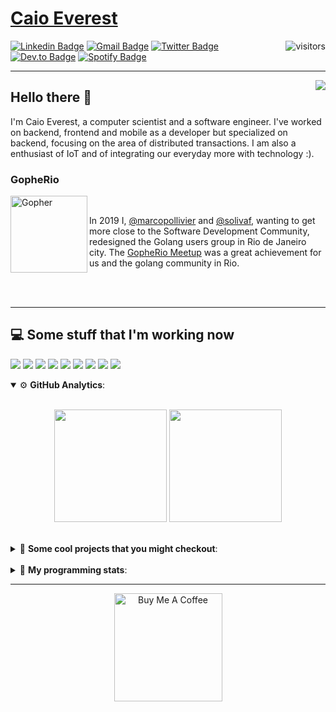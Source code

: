 # [Caio Everest](https://caioeverest.dev)

<img align="right" src="https://visitor-badge.glitch.me/badge?page_id=caioeverest.caioeverest" alt="visitors">

[![Linkedin Badge](https://img.shields.io/badge/-LinkedIn-blue?style=flat-square&logo=Linkedin&logoColor=white&link=https://www.linkedin.com/in/caioeverest/)](https://www.linkedin.com/in/caioeverest/)
[![Gmail Badge](https://img.shields.io/badge/-Gmail-c14438?style=flat-square&logo=Gmail&logoColor=white&link=mailto:mollivier.dev@gmail.com)](mailto:caioeverest.b@gmail.com/)
[![Twitter Badge](https://img.shields.io/badge/-Twitter-1DA1F2?style=flat-square&logo=Twitter&logoColor=white&link=https://twitter.com/caioeverest)](https://twitter.com/caioeverest)
[![Dev.to Badge](https://img.shields.io/badge/-Dev.to-363D44?style=flat-square&logo=Dev.to&logoColor=white&link=https://dev.to/caioeverest)](https://dev.to/caioeverest)
[![Spotify Badge](https://img.shields.io/badge/-Spotify-1ED760?style=flat-square&amp;labelColor=fff&amp;logo=Spotify&link=https://open.spotify.com/user/caio.everest)](https://open.spotify.com/user/caio.everest)

---
<img align="right" src="https://media3.giphy.com/media/Nx0rz3jtxtEre/200.gif"/>

## Hello there 🖖

<p>
    I'm Caio Everest, a computer scientist and a software engineer. I've worked on backend, frontend and mobile as a developer
    but specialized on backend, focusing on the area of distributed transactions. I am also a enthusiast of IoT and of integrating
    our everyday more with technology :).
</p>

### GopheRio

<img align="left" src="https://i.imgur.com/zmxMolD.png" alt="Gopher" width="123em">

<br>
<p>
    In 2019 I, <a href="https://github.com/marcopollivier">@marcopollivier</a> and <a href="https://github.com/solivaf">
    @solivaf</a>, wanting to get more close to the Software Development
    Community, redesigned the Golang users group in Rio de Janeiro city. The <a href="https://www.meetup.com/GopheRio">
    GopheRio Meetup</a> was a great achievement for us and the golang community in Rio.
</p>
<br><br>

---

## 💻 Some stuff that I'm working now

<a href=""><img src="https://img.shields.io/badge/-Go-00ADD8?style=flat-square&logo=go&logoColor=white"></a>
<a href=""><img src="https://img.shields.io/badge/-Rust-4f4f4f?style=flat-square&logo=rust&logoColor=white"></a>
<a href=""><img src="https://img.shields.io/badge/-Python-F7C400?style=flat-square&logo=python&logoColor=white"></a>
<a href=""><img src="https://img.shields.io/badge/-Ruby-980D02?style=flat-square&logo=ruby&logoColor=white"></a>
<a href=""><img src="http://img.shields.io/badge/-Java-007396?style=flat-square&logo=java&logoColor=white"></a>
<a href=""><img src="http://img.shields.io/badge/-Kotlin-7B6BDA?style=flat-square&logo=kotlin&logoColor=white"></a>
<a href=""><img src="http://img.shields.io/badge/-JavaScript-F7DF1E?style=flat-square&logo=JavaScript&logoColor=white"></a>
<a href=""><img src="http://img.shields.io/badge/-Terraform-623CE4?style=flat-square&logo=Terraform&logoColor=white"></a>
<a href=""><img src="http://img.shields.io/badge/-Ansible-171615?style=flat-square&logo=Ansible&logoColor=white"></a>

<details open>
    <summary>⚙ <b>GitHub Analytics</b>: </summary>
    <br>
    <p align="center">
        <img height="180em" src="https://github-readme-stats-eight-theta.vercel.app/api?username=caioeverest&show_icons=true&theme=tokyonight&include_all_commits=true&count_private=true"/>
        <img height="180em" src="https://github-readme-stats-eight-theta.vercel.app/api/top-langs/?username=caioeverest&layout=compact&langs_count=8&theme=tokyonight&include_all_commits=true&count_private=true"/>
    </p>
</details>

<br>

<details>
    <summary>🔨 <b>Some cool projects that you might checkout</b>: </summary>
    <div style="margin-left:3em">
        <li>🌠 <a href="https://github.com/caioeverest/supernova">Supernova</a> - Script that builds a development environment on linux machines</li>
        <li>⚙ <a href="https://github.com/caioeverest/gocfg">Gocfg</a> - A golang library that loads config structs from files with environment interpolation</li>
    </div>
</details>

<br>


<details>
 <summary>🤖 <b>My programming stats</b>: </summary>
<br>
<!--START_SECTION:waka-->
![Code Time](http://img.shields.io/badge/Code%20Time-3%2C203%20hrs%2030%20mins-blue)

**🐱 My GitHub Data** 

> 📦 80.5 kB Used in GitHub's Storage 
 > 
> 🏆 149 Contributions in the Year 2025
 > 
> 🚫 Not Opted to Hire
 > 
> 📜 42 Public Repositories 
 > 
> 🔑 8 Private Repositories 
 > 
**I'm an Early 🐤** 

```text
🌞 Morning                647 commits         ████░░░░░░░░░░░░░░░░░░░░░   17.62 % 
🌆 Daytime                1812 commits        ████████████░░░░░░░░░░░░░   49.33 % 
🌃 Evening                780 commits         █████░░░░░░░░░░░░░░░░░░░░   21.24 % 
🌙 Night                  434 commits         ███░░░░░░░░░░░░░░░░░░░░░░   11.82 % 
```
📅 **I'm Most Productive on Wednesday** 

```text
Monday                   446 commits         ███░░░░░░░░░░░░░░░░░░░░░░   12.14 % 
Tuesday                  900 commits         ██████░░░░░░░░░░░░░░░░░░░   24.50 % 
Wednesday                995 commits         ███████░░░░░░░░░░░░░░░░░░   27.09 % 
Thursday                 318 commits         ██░░░░░░░░░░░░░░░░░░░░░░░   08.66 % 
Friday                   630 commits         ████░░░░░░░░░░░░░░░░░░░░░   17.15 % 
Saturday                 145 commits         █░░░░░░░░░░░░░░░░░░░░░░░░   03.95 % 
Sunday                   239 commits         ██░░░░░░░░░░░░░░░░░░░░░░░   06.51 % 
```


📊 **This Week I Spent My Time On** 

```text
💬 Programming Languages: 
Go                       11 hrs 30 mins      ████████████████████░░░░░   81.84 % 
YAML                     1 hr 6 mins         ██░░░░░░░░░░░░░░░░░░░░░░░   07.89 % 
C#                       51 mins             ██░░░░░░░░░░░░░░░░░░░░░░░   06.07 % 
Protocol Buffer          10 mins             ░░░░░░░░░░░░░░░░░░░░░░░░░   01.23 % 
Markdown                 9 mins              ░░░░░░░░░░░░░░░░░░░░░░░░░   01.10 % 

🔥 Editors: 
Cursor                   13 hrs 52 mins      █████████████████████████   98.68 % 
Neovim                   11 mins             ░░░░░░░░░░░░░░░░░░░░░░░░░   01.32 % 

💻 Operating System: 
Mac                      14 hrs 3 mins       █████████████████████████   100.00 % 
```

**I Mostly Code in Go** 

```text
Go                       32 repos            ███████████░░░░░░░░░░░░░░   44.44 % 
Shell                    5 repos             ██░░░░░░░░░░░░░░░░░░░░░░░   06.94 % 
Java                     4 repos             █░░░░░░░░░░░░░░░░░░░░░░░░   05.56 % 
Nix                      1 repo              ░░░░░░░░░░░░░░░░░░░░░░░░░   01.39 % 
Lua                      1 repo              ░░░░░░░░░░░░░░░░░░░░░░░░░   01.39 % 
```




 Last Updated on 11/04/2025 02:16:16 UTC
<!--END_SECTION:waka-->
</details>

---

<p align="center">
    <a href="https://www.buymeacoffee.com/caioeverest" target="_blank">
        <img src="https://az743702.vo.msecnd.net/cdn/kofi3.png?v=a" alt="Buy Me A Coffee" width="173em">
    </a>
</p>
